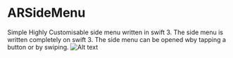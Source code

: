 # ARSideMenu
Simple Highly Customisable side menu written in swift 3.
The side menu is written completely on swift 3. The side menu can be opened wby tapping a button or by swiping.
![Alt text](/../<screenshots>/ARSideMenu/screenshot.png?raw=true "Optional Title")
